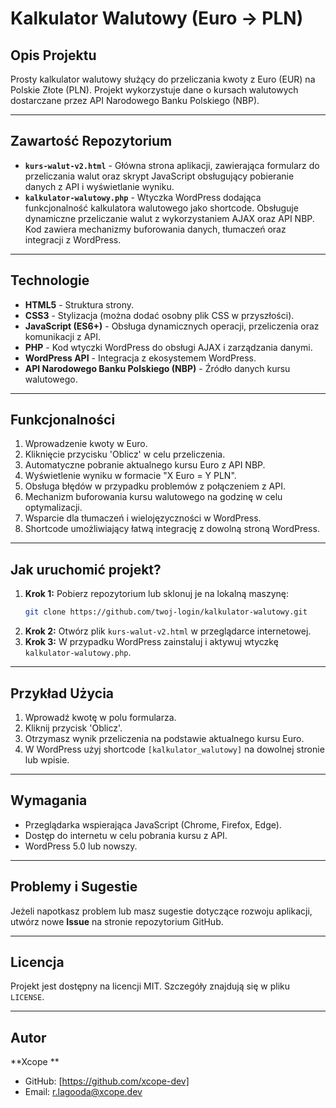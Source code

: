 # Kalkulator Walutowy (Euro → PLN)

## Opis Projektu

Prosty kalkulator walutowy służący do przeliczania kwoty z Euro (EUR) na Polskie Złote (PLN). Projekt wykorzystuje dane o kursach walutowych dostarczane przez API Narodowego Banku Polskiego (NBP).

---

## Zawartość Repozytorium

- **`kurs-walut-v2.html`** - Główna strona aplikacji, zawierająca formularz do przeliczania walut oraz skrypt JavaScript obsługujący pobieranie danych z API i wyświetlanie wyniku.
- **`kalkulator-walutowy.php`** - Wtyczka WordPress dodająca funkcjonalność kalkulatora walutowego jako shortcode. Obsługuje dynamiczne przeliczanie walut z wykorzystaniem AJAX oraz API NBP. Kod zawiera mechanizmy buforowania danych, tłumaczeń oraz integracji z WordPress.

---

## Technologie

- **HTML5** - Struktura strony.
- **CSS3** - Stylizacja (można dodać osobny plik CSS w przyszłości).
- **JavaScript (ES6+)** - Obsługa dynamicznych operacji, przeliczenia oraz komunikacji z API.
- **PHP** - Kod wtyczki WordPress do obsługi AJAX i zarządzania danymi.
- **WordPress API** - Integracja z ekosystemem WordPress.
- **API Narodowego Banku Polskiego (NBP)** - Źródło danych kursu walutowego.

---

## Funkcjonalności

1. Wprowadzenie kwoty w Euro.
2. Kliknięcie przycisku 'Oblicz' w celu przeliczenia.
3. Automatyczne pobranie aktualnego kursu Euro z API NBP.
4. Wyświetlenie wyniku w formacie "X Euro = Y PLN".
5. Obsługa błędów w przypadku problemów z połączeniem z API.
6. Mechanizm buforowania kursu walutowego na godzinę w celu optymalizacji.
7. Wsparcie dla tłumaczeń i wielojęzyczności w WordPress.
8. Shortcode umożliwiający łatwą integrację z dowolną stroną WordPress.

---

## Jak uruchomić projekt?

1. **Krok 1:** Pobierz repozytorium lub sklonuj je na lokalną maszynę:
   ```bash
   git clone https://github.com/twoj-login/kalkulator-walutowy.git
   ```
2. **Krok 2:** Otwórz plik `kurs-walut-v2.html` w przeglądarce internetowej.
3. **Krok 3:** W przypadku WordPress zainstaluj i aktywuj wtyczkę `kalkulator-walutowy.php`.

---

## Przykład Użycia

1. Wprowadź kwotę w polu formularza.
2. Kliknij przycisk 'Oblicz'.
3. Otrzymasz wynik przeliczenia na podstawie aktualnego kursu Euro.
4. W WordPress użyj shortcode `[kalkulator_walutowy]` na dowolnej stronie lub wpisie.

---

## Wymagania

- Przeglądarka wspierająca JavaScript (Chrome, Firefox, Edge).
- Dostęp do internetu w celu pobrania kursu z API.
- WordPress 5.0 lub nowszy.

---

## Problemy i Sugestie

Jeżeli napotkasz problem lub masz sugestie dotyczące rozwoju aplikacji, utwórz nowe **Issue** na stronie repozytorium GitHub.

---

## Licencja

Projekt jest dostępny na licencji MIT. Szczegóły znajdują się w pliku `LICENSE`.

---

## Autor

**Xcope **

- GitHub: [https://github.com/xcope-dev]
- Email: r.lagooda@xcope.dev
